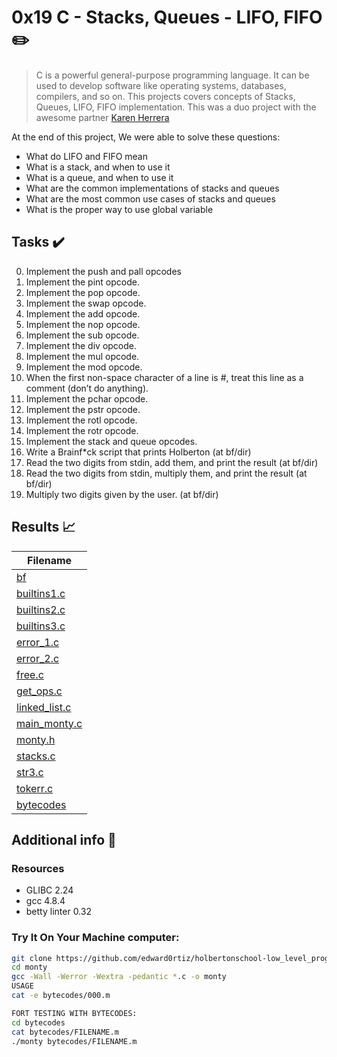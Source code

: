 # 0x19 C - Stacks, Queues - LIFO, FIFO :pencil2:

> C is a powerful general-purpose programming language. It can be used to develop software like operating systems, databases, compilers, and so on. This projects covers concepts of Stacks, Queues, LIFO, FIFO implementation.
This was a duo project with the awesome partner [Karen Herrera](https://github.com/karenaHV/)

At the end of this project, We were able to solve these questions:
  
* What do LIFO and FIFO mean
* What is a stack, and when to use it
* What is a queue, and when to use it
* What are the common implementations of stacks and queues
* What are the most common use cases of stacks and queues
* What is the proper way to use global variable

## Tasks :heavy_check_mark:

0. Implement the push and pall opcodes
1. Implement the pint opcode.
2. Implement the pop opcode.
3. Implement the swap opcode.
4. Implement the add opcode.
5. Implement the nop opcode.
6. Implement the sub opcode.
7. Implement the div opcode.
8. Implement the mul opcode.
9. Implement the mod opcode.
10. When the first non-space character of a line is #, treat this line as a comment (don’t do anything).
11. Implement the pchar opcode.
12. Implement the pstr opcode.
13. Implement the rotl opcode.
14. Implement the rotr opcode.
15. Implement the stack and queue opcodes.
16. Write a Brainf*ck script that prints Holberton (at bf/dir)
17. Read the two digits from stdin, add them, and print the result (at bf/dir)
18. Read the two digits from stdin, multiply them, and print the result (at bf/dir)
19. Multiply two digits given by the user. (at bf/dir)

## Results :chart_with_upwards_trend:

| Filename |
| ------ |
| [bf](https://github.com/edward0rtiz/monty/tree/df9ab3ad3ae6d985abefed3d2b5919577256f8b5/bf)|
| [builtins1.c](https://github.com/edward0rtiz/monty/blob/df9ab3ad3ae6d985abefed3d2b5919577256f8b5/builtins1.c)|
| [builtins2.c](https://github.com/edward0rtiz/monty/blob/df9ab3ad3ae6d985abefed3d2b5919577256f8b5/builtins2.c)|
| [builtins3.c](https://github.com/edward0rtiz/monty/blob/df9ab3ad3ae6d985abefed3d2b5919577256f8b5/builtins3.c)|
| [error_1.c](https://github.com/edward0rtiz/monty/blob/df9ab3ad3ae6d985abefed3d2b5919577256f8b5/error_1.c)|
| [error_2.c](https://github.com/edward0rtiz/monty/blob/df9ab3ad3ae6d985abefed3d2b5919577256f8b5/error_2.c)|
| [free.c](https://github.com/edward0rtiz/monty/blob/df9ab3ad3ae6d985abefed3d2b5919577256f8b5/free.c)|
| [get_ops.c](https://github.com/edward0rtiz/monty/blob/df9ab3ad3ae6d985abefed3d2b5919577256f8b5/get_ops.c)|
| [linked_list.c](https://github.com/edward0rtiz/monty/blob/df9ab3ad3ae6d985abefed3d2b5919577256f8b5/linked_list.c)|
| [main_monty.c](https://github.com/edward0rtiz/monty/blob/df9ab3ad3ae6d985abefed3d2b5919577256f8b5/main_monty.c)|
| [monty.h](https://github.com/edward0rtiz/monty/blob/df9ab3ad3ae6d985abefed3d2b5919577256f8b5/monty.h)|
| [stacks.c](https://github.com/edward0rtiz/monty/blob/df9ab3ad3ae6d985abefed3d2b5919577256f8b5/stacks.c)|
| [str3.c](https://github.com/edward0rtiz/monty/blob/df9ab3ad3ae6d985abefed3d2b5919577256f8b5/str3.c)|
| [tokerr.c](https://github.com/edward0rtiz/monty/blob/df9ab3ad3ae6d985abefed3d2b5919577256f8b5/tokerr.c)|
| [bytecodes](https://github.com/edward0rtiz/monty/tree/df9ab3ad3ae6d985abefed3d2b5919577256f8b5/bytecodes)|


## Additional info :construction:
### Resources

- GLIBC 2.24
- gcc 4.8.4
- betty linter 0.32



### Try It On Your Machine computer:	
```bash
git clone https://github.com/edward0rtiz/holbertonschool-low_level_programming.git
cd monty
gcc -Wall -Werror -Wextra -pedantic *.c -o monty
USAGE
cat -e bytecodes/000.m

FORT TESTING WITH BYTECODES:
cd bytecodes
cat bytecodes/FILENAME.m
./monty bytecodes/FILENAME.m
```
